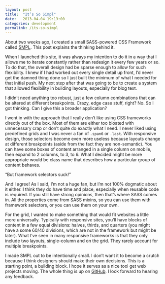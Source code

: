 ```yaml
---
layout: post
title:  "It’s So Simpl"
date:   2013-04-04 19:13:00
categories: development
permalink: /its-so-simpl
---
```


<div class="body-copy wrap">
<p class="intro">About two weeks ago, I created a small SASS-powered CSS Framework called <a href="http://smpl.jaredcunha.com/">SMPL</a>. This post explains the thinking behind it.</p>

<p>When I launched this site, it was always my intention to do it in a way that I allows me to iterate constantly rather than redesign it every few years or so. To do that, the overall design had be sparse enough to allow for such flexibility. I knew if I had worked out every single detail up front, I’d never get the damned thing done so I just built the minimum of what I needed for that initial push. My next step after that was going to be to create a system that allowed flexibility in building layouts, especially for blog text.</p>

<p>I didn’t need anything too robust, just a few column combinations that can be altered at different breakpoints. Crazy, edge case stuff, right? No. So I got thinking. Can I give this a broader application? </p>

<p>I went in with the approach that I really don’t like using CSS frameworks directly out of the box. Most of them are either too bloated with unnecessary crap or don’t quite do exactly what I need. I never liked using predefined grids and I was never a fan of <code>.span6</code> or <code>.last</code>. With responsive design, those selectors become even more useless because layouts change at different breakpoints (aside from the fact they are non-semantic). You can have some boxes of content arranged in a single column on mobile, then expand to 2 columns, to 3, to 6. What I decided might be more appropriate would be class name that describes how a particular group of content behaves. </p>

<p>“But framework selectors suck!”</p>

<p>And I agree! As I said, I’m not a huge fan, but I’m not 100% dogmatic about it either. I think they do have time and place, especially when reusable code is required. If you still have strong opinions, then that’s where SASS comes in. All the properties come from SASS mixins, so you can use them with framework selectors, or you can use them on your own. </p>

<p>For the grid, I wanted to make something that would fit websites a little more universally. Typically with responsive sites, you’ll have blocks of content in a few equal divisions: halves, thirds, and quarters (you might have a some 60/40 divisions, which are not in the framework but might be later). What I’ve seen in many responsive frameworks is that they only include two layouts, single-column and on the grid. They rarely account for multiple breakpoints. </p>

<p>I made SMPL out to be intentionally small. I don’t want it to become a crutch because I think designers should make their own decisions. This is a starting point, a building block. I hope it serves as a nice tool get web projects moving. The whole thing is up on <a href="https://github.com/jaredcunha/smpl">GitHub</a>. I look forward to hearing any feedback. </p>
</div>
